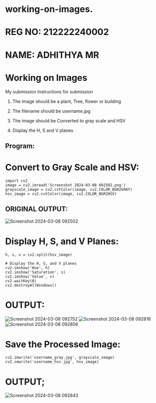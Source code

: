# working-on-images.
# REG NO: 212222240002
# NAME: ADHITHYA MR

# Working on Images
My submission
Instructions for submission 
1. The image should be a plant, Tree, flower or building

2. The filename should be username.jpg

3. The image should be Converted to gray scale and HSV 

4. Display the H, S and V planes



## Program:
# Convert to Gray Scale and HSV:
```
import cv2
image = cv2.imread('Screenshot 2024-03-08 092502.png')
grayscale_image = cv2.cvtColor(image, cv2.COLOR_BGR2GRAY)
hsv_image = cv2.cvtColor(image, cv2.COLOR_BGR2HSV)
```

## ORIGINAL OUTPUT:
![Screenshot 2024-03-08 092502](https://github.com/SHARAN-MJ/Search-Algorithm/assets/119560305/ff7b5747-dbc0-4a67-9772-aebfe96a01a5)


# Display H, S, and V Planes:

```
h, s, v = cv2.split(hsv_image)

# Display the H, S, and V planes
cv2.imshow('Hue', h)
cv2.imshow('Saturation', s)
cv2.imshow('Value', v)
cv2.waitKey(0)
cv2.destroyAllWindows()
```
# OUTPUT:

![Screenshot 2024-03-08 092752](https://github.com/SHARAN-MJ/Search-Algorithm/assets/119560305/1f80f847-9e77-4b2a-8afd-c0bad64c17e3)
![Screenshot 2024-03-08 092818](https://github.com/SHARAN-MJ/Search-Algorithm/assets/119560305/8f8afc98-3a72-4ec0-b93a-1f1618a709d0)
![Screenshot 2024-03-08 092806](https://github.com/SHARAN-MJ/Search-Algorithm/assets/119560305/1e91fe0d-87ca-446f-9b9e-98c2e501cbb0)


# Save the Processed Image:
```
cv2.imwrite('username_gray.jpg', grayscale_image)
cv2.imwrite('username_hsv.jpg', hsv_image)

```
# OUTPUT;
![Screenshot 2024-03-08 092843](https://github.com/SHARAN-MJ/Search-Algorithm/assets/119560305/0d26e761-233b-4e86-8b7c-23ab60e55846)


